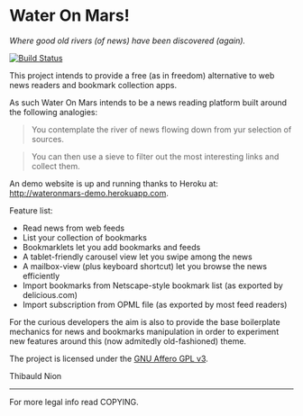 Water On Mars!
==============

*Where good old rivers (of news) have been discovered (again).*

[![Build Status](https://travis-ci.org/tibonihoo/wateronmars.png?branch=master)](https://travis-ci.org/tibonihoo/wateronmars)

This project intends to provide a free (as in freedom) alternative to
web news readers and bookmark collection apps.

As such Water On Mars intends to be a news reading platform built around the following analogies:

> You contemplate the river of news flowing down from yur selection of sources.

> You can then use a sieve to filter out the most interesting links and collect them.

An demo website is up and running thanks to Heroku at: http://wateronmars-demo.herokuapp.com.

Feature list:

- Read news from web feeds
- List your collection of bookmarks
- Bookmarklets let you add bookmarks and feeds
- A tablet-friendly carousel view let you swipe among the news
- A mailbox-view (plus keyboard shortcut) let you browse the news efficiently
- Import bookmarks from Netscape-style bookmark list (as exported by delicious.com)
- Import subscription from OPML file (as exported by most feed readers)


For the curious developers the aim is also to provide the base
boilerplate mechanics for news and bookmarks manipulation in order to
experiment new features around this (now admitedly old-fashioned)
theme.

The project is licensed under the [GNU Affero GPL v3](http://www.gnu.org/licenses/agpl-3.0.html).


Thibauld Nion

- - -

For more legal info read COPYING.

